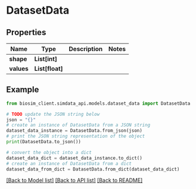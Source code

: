 # DatasetData


## Properties

Name | Type | Description | Notes
------------ | ------------- | ------------- | -------------
**shape** | **List[int]** |  | 
**values** | **List[float]** |  | 

## Example

```python
from biosim_client.simdata_api.models.dataset_data import DatasetData

# TODO update the JSON string below
json = "{}"
# create an instance of DatasetData from a JSON string
dataset_data_instance = DatasetData.from_json(json)
# print the JSON string representation of the object
print(DatasetData.to_json())

# convert the object into a dict
dataset_data_dict = dataset_data_instance.to_dict()
# create an instance of DatasetData from a dict
dataset_data_from_dict = DatasetData.from_dict(dataset_data_dict)
```
[[Back to Model list]](../README.md#documentation-for-models) [[Back to API list]](../README.md#documentation-for-api-endpoints) [[Back to README]](../README.md)


